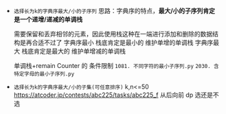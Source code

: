 - `选择长为k的字典序最大/小的子序列`
  思路：字典序的特点，**最大/小的子序列肯定是一个递增/递减的单调栈**

  需要保留和丢弃相邻的元素，因此使用栈这种在一端进行添加和删除的数据结构是再合适不过了
  字典序最小 栈底肯定是最小的 维护单增的单调栈
  字典序最大 栈底肯定是最大的 维护单增减的单调栈

  单调栈+remain Counter 的 条件限制
  `1081. 不同字符的最小子序列.py`
  `2030. 含特定字母的最小子序列.py`

- `选择长为k的字典序最大/小的子集(可任意排序)`
  k,n<=50
  https://atcoder.jp/contests/abc225/tasks/abc225_f
  从后向前 dp 选还是不选
